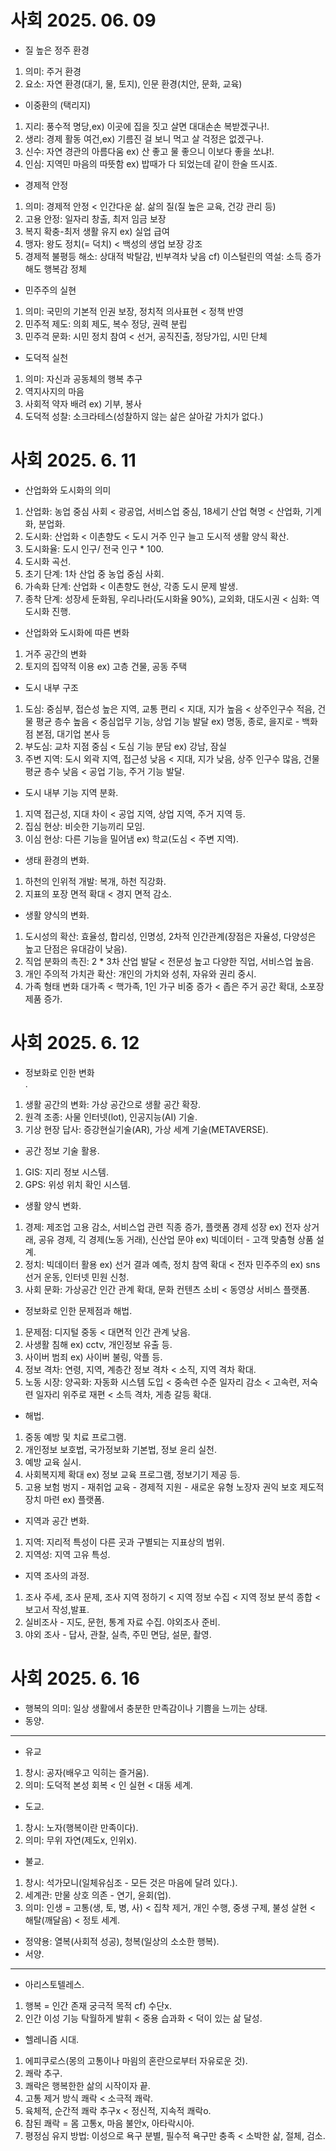 # 사회 2025. 06. 09

 * 질 높은 정주 환경<br>
 1. 의미: 주거 환경
 1. 요소: 자연 환경(대기, 물, 토지), 인문 환경(치안, 문화, 교육)
 * 이중환의 (택리지)<br>
 1. 지리: 풍수적 명당,ex) 이곳에 집을 짓고 살면 대대손손 복받겠구나!.
 1. 생리: 경제 활동 여건,ex) 기름진 걸 보니 먹고 살 걱정은 없겠구나.
 1. 신수: 자연 경관의 아름다움 ex) 산 좋고 물 좋으니 이보다 좋을 쏘냐!.
 1. 인심: 지역민 마음의 따뜻함 ex) 밥때가 다 되었는데 같이 한술 뜨시죠.
 * 경제적 안정<br>
 1. 의미: 경제적 안정 < 인간다운 삶. 삶의 질(질 높은 교육, 건강 관리 등)
 1. 고용 안정: 일자리 창출, 최저 임금 보장
 1. 복지 확충-최저 생활 유지 ex) 실업 급여
 1. 맹자: 왕도 정치(= 덕치) < 백성의 생업 보장 강조
 1. 경제적 불평등 해소: 상대적 박탈감, 빈부격차 낮음 cf) 이스털린의 역설: 소득 증가해도 행복감 정체
 * 민주주의 실현<br>
 1. 의미: 국민의 기본적 인권 보장, 정치적 의사표현 < 정책 반영
 1. 민주적 제도: 의회 제도, 복수 정당, 권력 분립
 1. 민주걱 문화: 시민 정치 참여 < 선거, 공직진출, 정당가입, 시민 단체
 * 도덕적 실천<br>
 1. 의미: 자신과 공동체의 행복 추구
 2. 역지사지의 마음
 3. 사회적 약자 배려 ex) 기부, 봉사
 1. 도덕적 성찰: 소크라테스(성찰하지 않는 삶은 살아갈 가치가 없다.)
 
 # 사회 2025. 6. 11
 *  산업화와 도시화의 의미<br>
 1. 산업화: 농업 중심 사회 < 광공업, 서비스업 중심, 18세기 산업 혁명 < 산업화, 기계화, 분업화.
 1. 도시화: 산업화 < 이촌향도 < 도시 거주 인구 늘고 도시적 생활 양식 확산.
 1. 도시화율: 도시 인구/ 전국 인구 * 100.
 1. 도시화 곡선.
 1. 초기 단계: 1차 산업 중 농업 중심 사회.
 1. 가속화 단계: 산업화 < 이촌향도 현상, 각종 도시 문제 발생.
 1. 종착 단계: 성장세 둔화됨, 우리나라(도시화율 90%), 교외화, 대도시권 < 심화: 역도시화 진행.
 * 산업화와 도시화에 따른 변화
 1. 거주 공간의 변화
 1. 토지의 집약적 이용 ex) 고층 건물, 공동 주택
* 도시 내부 구조
1. 도심: 중심부, 접슨성 높은 지역, 교통 편리 < 지대, 지가 높음 < 상주인구수 적음, 건물 평균 층수 높음 < 중심업무 기능, 상업 기능 발달 ex) 명동, 종로, 을지로 - 백화점 본점, 대기업 본사 등
1. 부도심: 교차 지점 중심 < 도심 기능 분담 ex) 강남, 잠실
1. 주변 지역: 도시 외곽 지역, 접근성 낮음 < 지대, 지가 낮음, 상주 인구수 많음, 건물 평균 층수 낮음 < 공업 기능, 주거 기능 발달.
* 도시 내부 기능 지역 분화.
1. 지역 접근성, 지대 차이 < 공업 지역, 상업 지역, 주거 지역 등.
1. 집심 현상: 비슷한 기능끼리 모임.
1. 이심 현상: 다른 기능을 밀어냄 ex) 학교(도심 < 주변 지역).
* 생태 환경의 변화.
1. 하천의 인위적 개발: 복개, 하천 직강화.
1. 지표의 포장 면적 확대 < 경지 면적 감소.
* 생활 양식의 변화.
1. 도시성의 확산: 효율성, 합리성, 인명성, 2차적 인간관계(장점은 자율성, 다양성은 높고 단점은 유대감이 낮음).
1. 직업 분화의 촉진: 2 * 3차 산업 발달 < 전문성 높고 다양한 직업, 서비스업 높음.
1. 개인 주의적 가치관 확산: 개인의 가치와 성취, 자유와 권리 중시.
1. 가족 형태 변화 대가족 < 핵가족, 1인 가구 비중 증가 < 좁은 주거 공간 확대, 소포장 제품 증가. 

# 사회 2025. 6. 12
* 정보화로 인한 변화<br>.
1. 생활 공간의 변화: 가상 공간으로 생활 공간 확장.
1. 원격 조종: 사물 인터넷(lot), 인공지능(AI) 기술.
1. 기상 현장 답사: 증강현실기술(AR), 가상 세계 기술(METAVERSE).
* 공간 정보 기술 활용.
1. GIS: 지리 정보 시스템.
1. GPS: 위성 위치 확인 시스템.
* 생활 양식 변화.
1. 경제: 제조업 고용 감소, 서비스업 관련 직종 증가, 플랫폼 경제 성장 ex) 전자 상거래, 공유 경제, 긱 경제(노동 거래), 신산업 문야 ex) 빅데이터 - 고객 맞춤형 상품 설계.
1. 정치: 빅데이터 활용 ex) 선거 결과 예측, 정치 참역 확대 < 전자 민주주의 ex) sns 선거 운동, 인터넷 민원 신청.
1. 사회 문화: 가상공간 인간 관계 확대, 문화 컨텐츠 소비 < 동영상 서비스 플랫폼.
* 정보화로 인한 문제점과 해법.
1. 문제점: 디지털 중동 < 대면적 인간 관계 낮음.
1. 사생활 침해 ex) cctv, 개인정보 유출 등.
1. 사이버 범죄 ex) 사이버 불링, 악플 등.
1. 정보 격차: 연령, 지역, 계층간 정보 격차 < 소직, 지역 격차 확대.
1. 노동 시장: 양곡화: 자동화 시스템 도입 < 중속련 수준 일자리 감소 < 고속련, 저숙련 일자리 위주로 재편 < 소득 격차, 게층 갈등 확대.
* 해법.
1. 중동 예방 및 치료 프로그램.
1. 개인정보 보호법, 국가정보화 기본법, 정보 윤리 실천.
1. 예방 교육 실시.
1. 사회복지제 확대 ex) 정보 교육 프로그램, 정보기기 제공 등.
1. 고용 보험 벙지 - 재취업 교육 - 경제적 지원 - 새로운 유형 노장자 권익 보호 제도적 장치 마련 ex) 플랫폼.
* 지역과 공간 변화.
1. 지역: 지리적 특성이 다른 곳과 구별되는 지표상의 범위.
1. 지역성: 지역 고유 특성.
* 지역 조사의 과정.
1. 조사 주세, 조사 문제, 조사 지역 정하기 < 지역 정보 수집 < 지역 정보 분석 종합 < 보고서 작성,발표.
1. 실비조사 - 지도, 문헌, 통계 자료 수집. 야외조사 준비.
1. 야외 조사 - 답사, 관찰, 실측, 주민 면담, 설문, 촬영.
# 사회 2025. 6. 16
* 행복의 의미: 일상 생활에서 충분한 만족감이나 기쁨을 느끼는 상태.
* 동양.
---

* 유교
1. 창시: 공자(배우고 익히는 즐거움).
1. 의미: 도덕적 본성 회복 < 인 실현 < 대동 세계.
* 도교.
1. 창시: 노자(행복이란 만족이다).
1. 의미: 무위 자연(제도x, 인위x).
* 불교.
1. 창시: 석가모니(일체유심조 - 모든 것은 마음에 달려 있다.).
1. 세계관: 만물 상호 의존 - 연기, 윤회(업).
1. 의미: 인생 = 고통(생, 토, 병, 사) < 집착 제거, 개인 수행, 중생 구제, 불성 살현 < 해탈(깨달음) < 정토 세계.
* 정약용: 열복(사회적 성공), 청복(일상의 소소한 행복).
* 서양.
---
* 아리스토텔레스.
1. 행복 = 인간 존재 궁극적 목적 cf) 수단x.
1. 인간 이성 기능 탁월하게 발휘 < 중용 습과화 < 덕이 있는 삶 달성.
* 헬레니즘 시대.
1. 에피쿠로스(몽의 고통이나 마읨의 혼란으로부터 자유로운 것).
1. 쾌락 추구.
1. 쾌락은 행복한한 삶의 시작이자 끝.
1. 고통 제거 방식 쾌락 < 소극적 쾌락.
1. 육체적, 순간적 쾌락 추구x < 정신적, 지속적 쾌락o.
1. 참된 쾌락 = 몸 고통x, 마음 불안x, 아타락시아.
1. 평정심 유지 방법: 이성으로 욕구 분별, 필수적 욕구만 충족 < 소박한 삶, 절체, 검소.